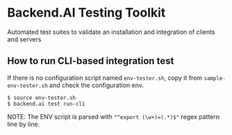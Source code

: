 # Backend.AI Testing Toolkit

Automated test suites to validate an installation and integration of clients and servers


## How to run CLI-based integration test

If there is no configuration script named `env-tester.sh`, copy it from `sample-env-tester.sh` and check the configuration env.

```console
$ source env-tester.sh
$ backend.ai test run-cli
```

NOTE: The ENV script is parsed with `"^export (\w+)=(.*)$"` regex pattern line by line.
